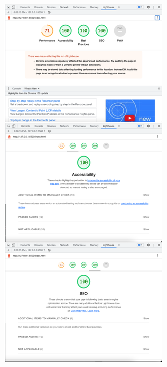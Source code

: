 ![Lighthouse Report General Stats](General_Report.png)
![Accessibility Section of Report](Accessibility_Report.png)
![SEO Section of Report](SEO_Report.png)
